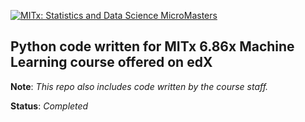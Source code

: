 [![MITx: Statistics and Data Science MicroMasters](https://img.shields.io/badge/MITx-Statistics%20and%20Data%20Science%20MicroMasters-blue)](https://www.edx.org/micromasters/mitx-statistics-and-data-science)

## Python code written for MITx 6.86x Machine Learning course offered on edX

__Note__: _This repo also includes code written by the course staff._    


__Status__: _Completed_
